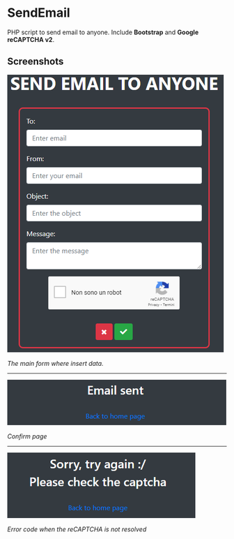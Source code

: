 # SendEmail
PHP script to send email to anyone. Include **Bootstrap** and **Google reCAPTCHA v2**.

## Screenshots

![Main form](Screenshots/Form.PNG)

*The main form where insert data.*

---

![Confirm page](Screenshots/Send.PNG)

*Confirm page*

---

![Error code](Screenshots/error.PNG)

*Error code when the reCAPTCHA is not resolved*
